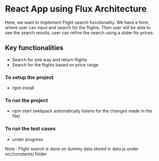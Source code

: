 
# React App using Flux Architecture
Here, we want to implement Flight search functionality. We have a form, where user can input and search for the flights. Then user will be able to see the search results, user can refine the search using a slider for prices.

## Key functionalities
- Search for one way and return flights  
- Search for the flights based on price range  

### To setup the project
- npm install

### To run the project
- npm start (webpack automatically listens for the changes made in the file)

### To run the test cases
- under progress

Note : Flight search is done on dummy data stored in data.js under src/constants/ folder